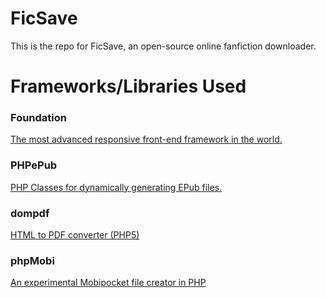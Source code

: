 FicSave
=======

This is the repo for FicSave, an open-source online fanfiction downloader.

# Frameworks/Libraries Used

### Foundation

[The most advanced responsive front-end framework in the world.](http://foundation.zurb.com/)

### PHPePub

[PHP Classes for dynamically generating EPub files.](https://github.com/Grandt/PHPePub)

### dompdf

[HTML to PDF converter (PHP5)](https://github.com/dompdf/dompdf)

### phpMobi

[An experimental Mobipocket file creator in PHP](https://github.com/raiju/phpMobi)